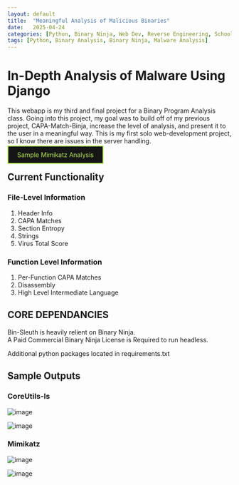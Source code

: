 ```yaml
---
layout: default
title:  "Meaningful Analysis of Malicious Binaries"
date:   2025-04-24
categories: [Python, Binary Ninja, Web Dev, Reverse Engineering, School Projects]
tags: [Python, Binary Analysis, Binary Ninja, Malware Analysis]
---
```


# In-Depth Analysis of Malware Using Django

This webapp is my third and final project for a Binary Program Analysis class. Going into this project, my goal was to build off of my previous project, CAPA-Match-Binja, increase the level of analysis, and present it to the user in a meaningful way. This is my first solo web-development project, so I know there are issues in the server handling.

<div class="hacker-nav-container">
  <style>
    /* These styles will only affect elements within .hacker-nav-container */
    .hacker-nav {
      display: flex;
      flex-wrap: wrap; /* Allows items to wrap onto a new line if needed */
      list-style: none;
      padding: 0;
      margin: 0;
    }

    .hacker-nav li {
      display: inline-block;
      margin-right: 15px;
      margin-bottom: 30px;
    }

    .hacker-nav li a {
      text-decoration: none;
      font-family: "Courier New", Courier, monospace;
      color: #b5e853;
      background-color: #151515;
      padding: 10px 20px;
      border: 2px solid #b5e853;
      border-radius: 3px;
      transition: all 0.3s ease;
    }

    .hacker-nav li a:hover {
      color: #151515;
      background-color: #b5e853;
    }
  </style>
  <ul class="hacker-nav">
    <li><a href="/mimikatz_sample">Sample Mimikatz Analysis</a></li>
  </ul>
</div>

## Current Functionality

### File-Level Information

1. Header Info
2. CAPA Matches
3. Section Entropy
4. Strings
5. Virus Total Score

### Function Level Information

1. Per-Function CAPA Matches
2. Disassembly
3. High Level Intermediate Language

## CORE DEPENDANCIES

Bin-Sleuth is heavily relient on Binary Ninja.  
A Paid Commercial Binary Ninja License is Required to run headless.

Additional python packages located in requirements.txt

## Sample Outputs

### CoreUtils-ls
![image](https://github.com/user-attachments/assets/6b72b7d9-fa8c-4c91-989f-152a45a5a804)

![image](https://github.com/user-attachments/assets/799c91da-abf2-4323-aa7d-a20d4e7e7aef)

### Mimikatz
![image](https://github.com/user-attachments/assets/abf2e3f4-8e52-4dc5-b6f7-cbdcb3c80599)

![image](https://github.com/user-attachments/assets/67632317-16ff-4498-b59b-a20cdf1464e8)
